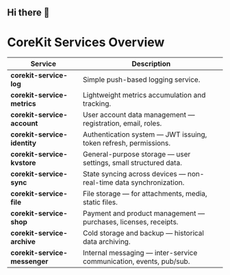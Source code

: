 ## Hi there 👋

# CoreKit Services Overview

| Service                          | Description                                                    |
|----------------------------------|----------------------------------------------------------------|
| **corekit-service-log**           | Simple push-based logging service.                             |
| **corekit-service-metrics**       | Lightweight metrics accumulation and tracking.                  |
| **corekit-service-account**       | User account data management — registration, email, roles.      |
| **corekit-service-identity**      | Authentication system — JWT issuing, token refresh, permissions.|
| **corekit-service-kvstore**       | General-purpose storage — user settings, small structured data. |
| **corekit-service-sync**          | State syncing across devices — non-real-time data synchronization.|
| **corekit-service-file**          | File storage — for attachments, media, static files.            |
| **corekit-service-shop**          | Payment and product management — purchases, licenses, receipts. |
| **corekit-service-archive**       | Cold storage and backup — historical data archiving.            |
| **corekit-service-messenger**     | Internal messaging — inter-service communication, events, pub/sub. |
